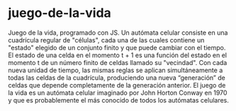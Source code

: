 # juego-de-la-vida
Juego de la vida, programado con JS.
Un autómata celular consiste en una cuadrícula regular de "células", cada una de las cuales contiene un "estado" elegido de un conjunto finito y que puede cambiar con el tiempo. El estado de una celda en el momento t + 1 es una función del estado en el momento t de un número finito de celdas llamado su "vecindad". Con cada nueva unidad de tiempo, las mismas reglas se aplican simultáneamente a todas las celdas de la cuadrícula, produciendo una nueva “generación” de celdas que depende completamente de la generación anterior. El juego de la vida es un autómata celular imaginado por John Horton Conway en 1970 y que es probablemente el más conocido de todos los autómatas celulares.
